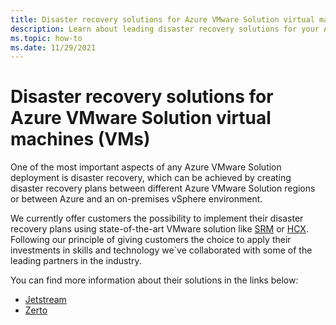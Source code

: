 ```yaml
---
title: Disaster recovery solutions for Azure VMware Solution virtual machines
description: Learn about leading disaster recovery solutions for your Azure VMware Solution private cloud.
ms.topic: how-to
ms.date: 11/29/2021
---
```

# Disaster recovery solutions for Azure VMware Solution virtual machines (VMs)

One of the most important aspects of any Azure VMware Solution deployment is disaster recovery, which can be achieved by creating disaster recovery plans between different Azure VMware Solution regions or between Azure and an on-premises vSphere environment. 

We currently offer customers the possibility to implement their disaster recovery plans using state-of-the-art VMware solution like [SRM](disaster-recovery-using-vmware-site-recovery-manager.md) or [HCX](deploy-disaster-recovery-using-vmware-hcx.md). Following our principle of giving customers the choice to apply their investments in skills and technology we´ve collaborated with some of the leading partners in the industry. 

You can find more information about their solutions in the links below:
- [Jetstream](https://www.jetstreamsoft.com/2020/09/28/solution-brief-disaster-recovery-for-avs/)
- [Zerto](https://www.zerto.com/solutions/use-cases/disaster-recovery/)